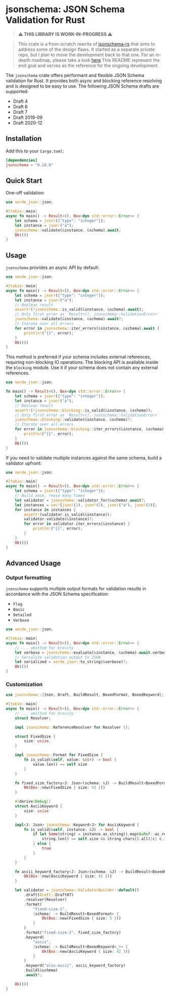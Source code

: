 # jsonschema: JSON Schema Validation for Rust

> **⚠️ THIS LIBRARY IS WORK-IN-PROGRESS ⚠️**

> This crate is a from-scratch rewrite of [jsonschema-rs](https://github.com/Stranger6667/jsonschema-rs) that aims to address some of the design flaws.
> It started as a separate private repo, but I plan to move the development back to that one.
> For an in-depth roadmap, please take a look [here](https://github.com/Stranger6667/jsonschema/issues/1)
> This README represent the end goal and serves as the reference for the ongoing development.

The `jsonschema` crate offers performant and flexible JSON Schema validation for Rust.
It provides both async and blocking reference resolving and is designed to be easy to use.
The following JSON Schema drafts are supported:

- Draft 4
- Draft 6
- Draft 7
- Draft 2019-09
- Draft 2020-12

## Installation

Add this to your `Cargo.toml`:

```toml
[dependencies]
jsonschema = "0.18.0"
```

## Quick Start

One-off validation:

```rust
use serde_json::json;

#[tokio::main]
async fn main() -> Result<(), Box<dyn std::error::Error>> {
    let schema = json!({"type": "integer"});
    let instance = json!("a");
    jsonschema::validate(&instance, &schema).await;
    Ok(())
}
```

## Usage

`jsonschema` provides an async API by default:

```rust
use serde_json::json;

#[tokio::main]
async fn main() -> Result<(), Box<dyn std::error::Error>> {
    let schema = json!({"type": "integer"});
    let instance = json!("a");
    // Boolean result
    assert!(!jsonschema::is_valid(&instance, &schema).await);
    // Only first error as `Result<(), jsonschema::ValidationError>`
    jsonschema::validate(&instance, &schema).await?;
    // Iterate over all errors
    for error in jsonschema::iter_errors(&instance, &schema).await {
        println!("{}", error);
    }
    Ok(())
}
```

This method is preferred if your schema includes external references, requiring non-blocking IO operations.
The blocking API is available inside the `blocking` module. Use it if your schema does not contain any external references.

```rust
use serde_json::json;

fn main() -> Result<(), Box<dyn std::error::Error>> {
    let schema = json!({"type": "integer"});
    let instance = json!("a");
    // Boolean result
    assert!(!jsonschema::blocking::is_valid(&instance, &schema));
    // Only first error as `Result<(), jsonschema::ValidationError>`
    jsonschema::blocking::validate(&instance, &schema)?;
    // Iterate over all errors
    for error in jsonschema::blocking::iter_errors(&instance, &schema) {
        println!("{}", error);
    }
    Ok(())
}
```

If you need to validate multiple instances against the same schema, build a validator upfront:

```rust
use serde_json::json;

#[tokio::main]
async fn main() -> Result<(), Box<dyn std::error::Error>> {
    let schema = json!({"type": "integer"});
    // Build once, reuse many times
    let validator = jsonschema::validator_for(&schema).await?;
    let instances = vec![json!(1), json!(2), json!("a"), json!(3)];
    for instance in instances {
        assert!(validator.is_valid(&instance));
        validator.validate(&instance)?;
        for error in validator.iter_errors(&instance) {
            println!("{}", error);
        }
    }
    Ok(())
}
```

## Advanced Usage

### Output formatting

`jsonschema` supports multiple output formats for validation results in accordance with the JSON Schema specification:

- `Flag`
- `Basic`
- `Detailed`
- `Verbose`

```rust
use serde_json::json;

#[tokio::main]
async fn main() -> Result<(), Box<dyn std::error::Error>> {
    // ... omitted for brevity
    let verbose = jsonschema::evaluate(&instance, &schema).await.verbose();
    // Serialize validation output to JSON
    let serialized = serde_json::to_string(&verbose)?;
    Ok(())
}
```

### Customization

```rust
use jsonschema::{Json, Draft, BuildResult, BoxedFormat, BoxedKeyword};

#[tokio::main]
async fn main() -> Result<(), Box<dyn std::error::Error>> {
    // ... omitted for brevity
    struct Resolver;

    impl jsonschema::ReferenceResolver for Resolver {};

    struct FixedSize {
        size: usize,
    }

    impl jsonschema::Format for FixedSize {
        fn is_valid(&self, value: &str) -> bool {
            value.len() == self.size
        }
    }

    fn fixed_size_factory<J: Json>(schema: &J) -> BuildResult<BoxedFormat> {
        Ok(Box::new(FixedSize { size: 43 }))
    }

    #[derive(Debug)]
    struct AsciiKeyword {
        size: usize
    }

    impl<J: Json> jsonschema::Keyword<J> for AsciiKeyword {
        fn is_valid(&self, instance: &J) -> bool {
            if let Some(string) = instance.as_string().map(AsRef::as_ref) {
                string.len() == self.size && string.chars().all(|c| c.is_ascii())
            } else {
                true
            }
        }
    }

    fn ascii_keyword_factory<J: Json>(schema: &J) -> BuildResult<BoxedKeyword<J>> {
        Ok(Box::new(AsciiKeyword { size: 42 }))
    }

    let validator = jsonschema::ValidatorBuilder::default()
        .draft(Draft::Draft07)
        .resolver(Resolver)
        .format(
            "fixed-size-1",
            |schema| -> BuildResult<BoxedFormat> {
                Ok(Box::new(FixedSize { size: 5 }))
            }
        )
        .format("fixed-size-2", fixed_size_factory)
        .keyword(
            "ascii",
            |schema| -> BuildResult<BoxedKeyword<_>> {
                Ok(Box::new(AsciiKeyword { size: 42 }))
            }
        )
        .keyword("also-ascii", ascii_keyword_factory)
        .build(&schema)
        .await?;

    Ok(())
}
```
